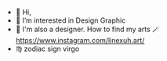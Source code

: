 - 👋 Hi, 
- 🌱 I’m interested in Design Graphic
- 🎨 I'm also a designer. How to find my arts 🪄https://www.instagram.com/linexuh.art/
- ♍ zodiac sign virgo
<!---
AlineXuh/AlineXuh is a ✨ special ✨ repository because its `README.md` (this file) appears on your GitHub profile.
You can click the Preview link to take a look at your changes.
--->
